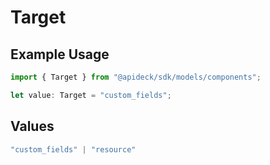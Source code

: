 # Target

## Example Usage

```typescript
import { Target } from "@apideck/sdk/models/components";

let value: Target = "custom_fields";
```

## Values

```typescript
"custom_fields" | "resource"
```
